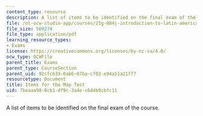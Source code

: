 ```yaml
---
content_type: resource
description: A list of items to be identified on the final exam of the course.
file: /ol-ocw-studio-app/courses/21g-084j-introduction-to-latin-american-studies-fall-2005/7beaaa980cb1df9c3a4ec6d4b9cbfc11_MIT21G_084JF05_itemfothema.pdf
file_size: 569274
file_type: application/pdf
learning_resource_types:
- Exams
license: https://creativecommons.org/licenses/by-nc-sa/4.0/
ocw_type: OCWFile
parent_title: Exams
parent_type: CourseSection
parent_uid: 92cfc633-0ab6-07ba-cf02-e94a51a21ff7
resourcetype: Document
title: Items for the Map Test
uid: 7beaaa98-0cb1-df9c-3a4e-c6d4b9cbfc11
---
```

A list of items to be identified on the final exam of the course.